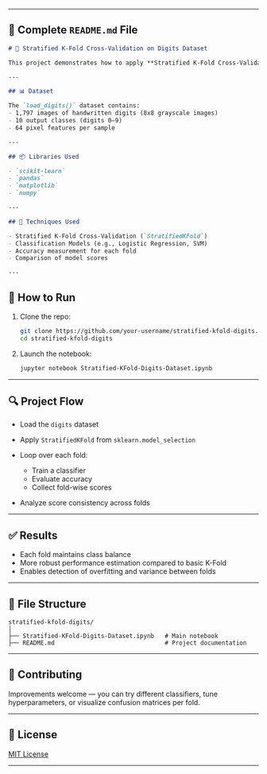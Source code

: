 
---

## 📘 Complete `README.md` File

````markdown
# 🔁 Stratified K-Fold Cross-Validation on Digits Dataset

This project demonstrates how to apply **Stratified K-Fold Cross-Validation** for model evaluation on the classic **Digits dataset** from `scikit-learn`. The goal is to ensure that each fold retains the same class distribution, leading to a more reliable and fair evaluation of classification models.

---

## 📊 Dataset

The `load_digits()` dataset contains:
- 1,797 images of handwritten digits (8x8 grayscale images)
- 10 output classes (digits 0–9)
- 64 pixel features per sample

---

## 📦 Libraries Used

- `scikit-learn`
- `pandas`
- `matplotlib`
- `numpy`

---

## 🧠 Techniques Used

- Stratified K-Fold Cross-Validation (`StratifiedKFold`)
- Classification Models (e.g., Logistic Regression, SVM)
- Accuracy measurement for each fold
- Comparison of model scores

---
````
## 🚀 How to Run

1. Clone the repo:
   ```bash
   git clone https://github.com/your-username/stratified-kfold-digits.git
   cd stratified-kfold-digits
   ```
2. Launch the notebook:

   ```bash
   jupyter notebook Stratified-KFold-Digits-Dataset.ipynb
   ```

---

## 🔍 Project Flow

* Load the `digits` dataset
* Apply `StratifiedKFold` from `sklearn.model_selection`
* Loop over each fold:

  * Train a classifier
  * Evaluate accuracy
  * Collect fold-wise scores
* Analyze score consistency across folds

---

## ✅ Results

* Each fold maintains class balance
* More robust performance estimation compared to basic K-Fold
* Enables detection of overfitting and variance between folds

---

## 📂 File Structure

```
stratified-kfold-digits/
│
├── Stratified-KFold-Digits-Dataset.ipynb   # Main notebook
├── README.md                               # Project documentation
```

---

## 🤝 Contributing

Improvements welcome — you can try different classifiers, tune hyperparameters, or visualize confusion matrices per fold.

---

## 📜 License

[MIT License](LICENSE)

---

